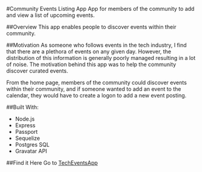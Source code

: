 #Community Events Listing App
App for members of the community to add and view a list of upcoming events.
	
##Overview
This app enables people to discover events within their community.

##Motivation
As someone who follows events in the tech industry, I find that there are a plethora of events on any given day.  However, the distribution of this information is generally poorly managed resulting in a lot of noise.  The motivation behind this app was to help the community discover curated events.

From the home page, members of the community could discover events within their community, and if someone wanted to add an event to the calendar, they would have to create a logon to add a new event posting.

##Built With:
* Node.js
* Express
* Passport
* Sequelize
* Postgres SQL
* Gravatar API

##Find it Here
Go to [TechEventsApp](techevents.herokuapp.com)

